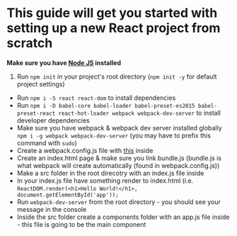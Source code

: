 # This guide will get you started with setting up a new React project from scratch

**Make sure you have [Node JS](https://nodejs.org/en/) installed**

1. Run `npm init` in your project's root directory (`npm init -y` for default project settings)
* Run `npm i -S react react-dom` to install dependencies
* Run `npm i -D babel-core babel-loader babel-preset-es2015 babel-preset-react react-hot-loader webpack webpack-dev-server` to install developer dependencies
* Make sure you have webpack & webpack dev server installed globally `npm i -g webpack webpack-dev-server` (you may have to prefix this command with `sudo`)
* Create a webpack.config.js file with [this]() inside
* Create an index.html page & make sure you link bundle.js (bundle.js is what webpack will create automatically (found in webpack.config.js))
* Make a src folder in the root direcotry with an index.js file inside
* In your index.js file have something render to index.html (i.e. `ReactDOM.render(<h1>Hello World!</h1>, document.getElementById('app'));`
* Run `webpack-dev-server` from the root directory - you should see your message in the console
* Inside the src folder create a components folder with an app.js file inside - this file is going to be the main component
